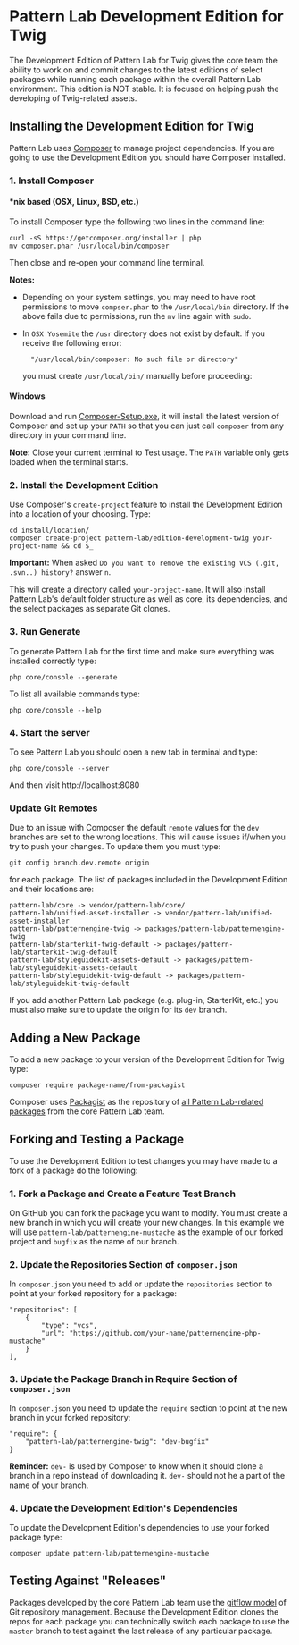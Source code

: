 # Pattern Lab Development Edition for Twig

The Development Edition of Pattern Lab for Twig gives the core team the ability to work on and commit changes to the latest editions of select packages while running each package within the overall Pattern Lab environment. This edition is NOT stable. It is focused on helping push the developing of Twig-related assets.

## Installing the Development Edition for Twig

Pattern Lab uses [Composer](https://getcomposer.org/) to manage project dependencies. If you are going to use the Development Edition you should have Composer installed. 

### 1. Install Composer 

#### *nix based (OSX, Linux, BSD, etc.)
To install Composer type the following two lines in the command line:

    curl -sS https://getcomposer.org/installer | php
    mv composer.phar /usr/local/bin/composer

Then close and re-open your command line terminal.

**Notes:** 
- Depending on your system settings, you may need to have root permissions to move `compser.phar` to the `/usr/local/bin` directory. If the above fails due to permissions, run the `mv` line again with `sudo`.
- In `OSX Yosemite` the `/usr` directory does not exist by default. If you receive the following error: 

        "/usr/local/bin/composer: No such file or directory"

    you must create `/usr/local/bin/` manually before proceeding:

#### Windows
Download and run [Composer-Setup.exe](https://getcomposer.org/Composer-Setup.exe), it will install the latest version of Composer and set up your `PATH` so that you can just call `composer` from any directory in your command line.

**Note:** Close your current terminal to Test usage. The `PATH` variable only gets loaded when the terminal starts.

### 2. Install the Development Edition
Use Composer's `create-project` feature to install the Development Edition into a location of your choosing. Type:

    cd install/location/
    composer create-project pattern-lab/edition-development-twig your-project-name && cd $_

**Important:** When asked `Do you want to remove the existing VCS (.git, .svn..) history?` answer `n`.

This will create a directory called `your-project-name`. It will also install Pattern Lab's default folder structure as well as core, its dependencies, and the select packages as separate Git clones.

### 3. Run Generate

To generate Pattern Lab for the first time and make sure everything was installed correctly type:

    php core/console --generate

To list all available commands type:

    php core/console --help

### 4. Start the server

To see Pattern Lab you should open a new tab in terminal and type:

    php core/console --server

And then visit http://localhost:8080

### Update Git Remotes

Due to an issue with Composer the default `remote` values for the `dev` branches are set to the wrong locations. This will cause issues if/when you try to push your changes. To update them you must type:

    git config branch.dev.remote origin

for each package. The list of packages included in the Development Edition and their locations are:

    pattern-lab/core -> vendor/pattern-lab/core/
    pattern-lab/unified-asset-installer -> vendor/pattern-lab/unified-asset-installer
    pattern-lab/patternengine-twig -> packages/pattern-lab/patternengine-twig
    pattern-lab/starterkit-twig-default -> packages/pattern-lab/starterkit-twig-default
    pattern-lab/styleguidekit-assets-default -> packages/pattern-lab/styleguidekit-assets-default
    pattern-lab/styleguidekit-twig-default -> packages/pattern-lab/styleguidekit-twig-default

If you add another Pattern Lab package (e.g. plug-in, StarterKit, etc.) you must also make sure to update the origin for its `dev` branch.

## Adding a New Package

To add a new package to your version of the Development Edition for Twig type:

    composer require package-name/from-packagist

Composer uses [Packagist](http://packagist.com) as the repository of [all Pattern Lab-related packages](https://packagist.org/packages/pattern-lab/) from the core Pattern Lab team.

## Forking and Testing a Package

To use the Development Edition to test changes you may have made to a fork of a package do the following:

### 1. Fork a Package and Create a Feature Test Branch

On GitHub you can fork the package you want to modify. You must create a new branch in which you will create your new changes. In this example we will use `pattern-lab/patternengine-mustache` as the example of our forked project and `bugfix` as the name of our branch.

### 2. Update the Repositories Section of `composer.json`

In `composer.json` you need to add or update the `repositories` section to point at your forked repository for a package:

    "repositories": [
        {
            "type": "vcs",
            "url": "https://github.com/your-name/patternengine-php-mustache"
        }
    ],

### 3. Update the Package Branch in Require Section of `composer.json`

In `composer.json` you need to update the `require` section to point at the new branch in your forked repository:

    "require": {
        "pattern-lab/patternengine-twig": "dev-bugfix"
    }

**Reminder:** `dev-` is used by Composer to know when it should clone a branch in a repo instead of downloading it. `dev-` should not he a part of the name of your branch.

### 4. Update the Development Edition's Dependencies

To update the Development Edition's dependencies to use your forked package type:

    composer update pattern-lab/patternengine-mustache

## Testing Against "Releases"

Packages developed by the core Pattern Lab team use the [gitflow model](http://nvie.com/posts/a-successful-git-branching-model/) of Git repository management. Because the Development Edition clones the repos for each package you can technically switch each package to use the `master` branch to test against the last release of any particular package. 
